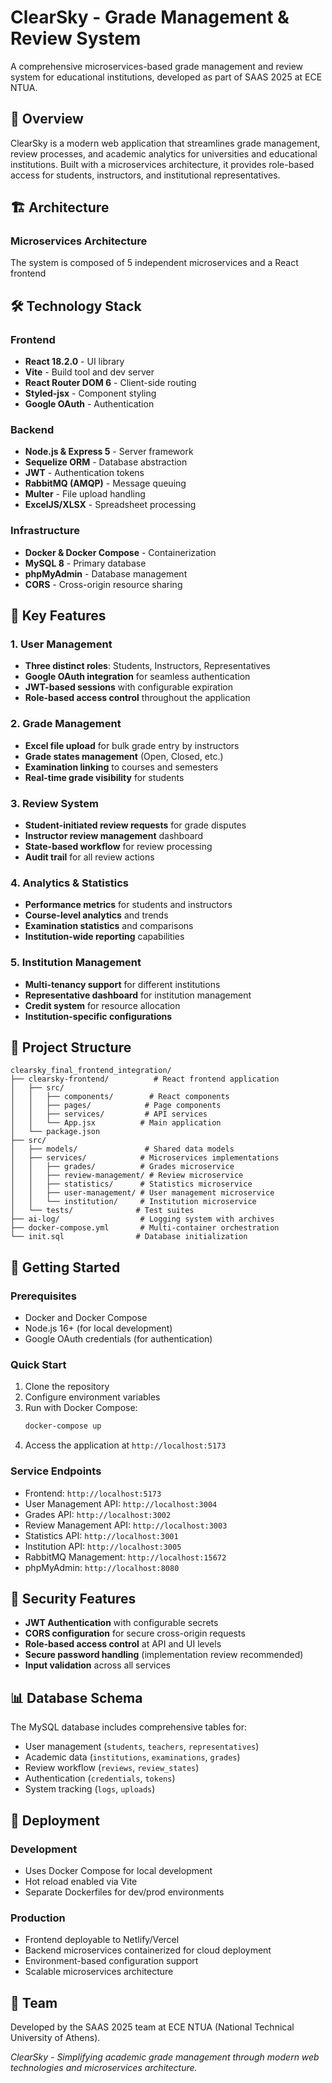 # ClearSky - Grade Management & Review System

A comprehensive microservices-based grade management and review system for educational institutions, developed as part of SAAS 2025 at ECE NTUA.

## 🚀 Overview

ClearSky is a modern web application that streamlines grade management, review processes, and academic analytics for universities and educational institutions. Built with a microservices architecture, it provides role-based access for students, instructors, and institutional representatives.

## 🏗️ Architecture

### Microservices Architecture
The system is composed of 5 independent microservices and a React frontend

## 🛠️ Technology Stack

### Frontend
- **React 18.2.0** - UI library
- **Vite** - Build tool and dev server
- **React Router DOM 6** - Client-side routing
- **Styled-jsx** - Component styling
- **Google OAuth** - Authentication

### Backend
- **Node.js & Express 5** - Server framework
- **Sequelize ORM** - Database abstraction
- **JWT** - Authentication tokens
- **RabbitMQ (AMQP)** - Message queuing
- **Multer** - File upload handling
- **ExcelJS/XLSX** - Spreadsheet processing

### Infrastructure
- **Docker & Docker Compose** - Containerization
- **MySQL 8** - Primary database
- **phpMyAdmin** - Database management
- **CORS** - Cross-origin resource sharing

## 🌟 Key Features

### 1. User Management
- **Three distinct roles**: Students, Instructors, Representatives
- **Google OAuth integration** for seamless authentication
- **JWT-based sessions** with configurable expiration
- **Role-based access control** throughout the application

### 2. Grade Management
- **Excel file upload** for bulk grade entry by instructors
- **Grade states management** (Open, Closed, etc.)
- **Examination linking** to courses and semesters
- **Real-time grade visibility** for students

### 3. Review System
- **Student-initiated review requests** for grade disputes
- **Instructor review management** dashboard
- **State-based workflow** for review processing
- **Audit trail** for all review actions

### 4. Analytics & Statistics
- **Performance metrics** for students and instructors
- **Course-level analytics** and trends
- **Examination statistics** and comparisons
- **Institution-wide reporting** capabilities

### 5. Institution Management
- **Multi-tenancy support** for different institutions
- **Representative dashboard** for institution management
- **Credit system** for resource allocation
- **Institution-specific configurations**

## 📁 Project Structure

```
clearsky_final_frontend_integration/
├── clearsky-frontend/          # React frontend application
│   ├── src/
│   │   ├── components/        # React components
│   │   ├── pages/            # Page components
│   │   ├── services/         # API services
│   │   └── App.jsx          # Main application
│   └── package.json
├── src/
│   ├── models/               # Shared data models
│   ├── services/            # Microservices implementations
│   │   ├── grades/          # Grades microservice
│   │   ├── review-management/ # Review microservice
│   │   ├── statistics/      # Statistics microservice
│   │   ├── user-management/ # User management microservice
│   │   └── institution/     # Institution microservice
│   └── tests/              # Test suites
├── ai-log/                  # Logging system with archives
├── docker-compose.yml       # Multi-container orchestration
└── init.sql                # Database initialization
```

## 🚀 Getting Started

### Prerequisites
- Docker and Docker Compose
- Node.js 16+ (for local development)
- Google OAuth credentials (for authentication)

### Quick Start
1. Clone the repository
2. Configure environment variables
3. Run with Docker Compose:
   ```bash
   docker-compose up
   ```
4. Access the application at `http://localhost:5173`

### Service Endpoints
- Frontend: `http://localhost:5173`
- User Management API: `http://localhost:3004`
- Grades API: `http://localhost:3002`
- Review Management API: `http://localhost:3003`
- Statistics API: `http://localhost:3001`
- Institution API: `http://localhost:3005`
- RabbitMQ Management: `http://localhost:15672`
- phpMyAdmin: `http://localhost:8080`

## 🔐 Security Features

- **JWT Authentication** with configurable secrets
- **CORS configuration** for secure cross-origin requests
- **Role-based access control** at API and UI levels
- **Secure password handling** (implementation review recommended)
- **Input validation** across all services

## 📊 Database Schema

The MySQL database includes comprehensive tables for:
- User management (`students`, `teachers`, `representatives`)
- Academic data (`institutions`, `examinations`, `grades`)
- Review workflow (`reviews`, `review_states`)
- Authentication (`credentials`, `tokens`)
- System tracking (`logs`, `uploads`)

## 🚢 Deployment

### Development
- Uses Docker Compose for local development
- Hot reload enabled via Vite
- Separate Dockerfiles for dev/prod environments

### Production
- Frontend deployable to Netlify/Vercel
- Backend microservices containerized for cloud deployment
- Environment-based configuration support
- Scalable microservices architecture

## 👥 Team

Developed by the SAAS 2025 team at ECE NTUA (National Technical University of Athens).


*ClearSky - Simplifying academic grade management through modern web technologies and microservices architecture.*

